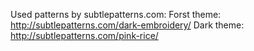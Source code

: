 Used patterns by subtlepatterns.com:
Forst theme: http://subtlepatterns.com/dark-embroidery/
Dark theme: http://subtlepatterns.com/pink-rice/